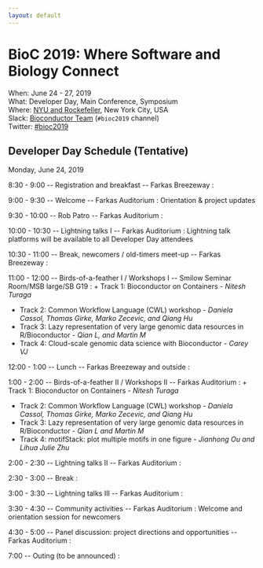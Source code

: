 ```yaml
---
layout: default
---
```

# BioC 2019: Where Software and Biology Connect

When: June 24 - 27, 2019<br />
What: Developer Day, Main Conference, Symposium<br />
Where: [NYU and Rockefeller][venue], New York City, USA<br />
Slack: [Bioconductor Team][] (`#bioc2019` channel)<br />
Twitter: [#bioc2019][tweet]<br />

[tweet]: https://twitter.com/hashtag/bioc2019?f=tweets
[venue]: ./travel-accommodations
[Bioconductor Team]: https://bioc-community.herokuapp.com/

## Developer Day Schedule (Tentative)

Monday, June 24, 2019

8:30 - 9:00 -- Registration and breakfast -- Farkas Breezeway
: 
 
9:00 - 9:30 -- Welcome -- Farkas Auditorium
: Orientation & project updates
 
9:30 - 10:00 -- Rob Patro -- Farkas Auditorium
:  
 
10:00 - 10:30 -- Lightning talks I -- Farkas Auditorium
: Lightning talk platforms will be available to all
  Developer Day attendees
 
10:30 - 11:00 -- Break, newcomers / old-timers meet-up -- Farkas Breezeway
:  
 
11:00 - 12:00 -- Birds-of-a-feather I / Workshops I -- Smilow Seminar Room/MSB large/SB G19
: + Track 1: Bioconductor on Containers - *Nitesh Turaga*
  + Track 2: Common Workflow Language (CWL) workshop - *Daniela Cassol, Thomas Girke, Marko Zecevic, and Qiang Hu*
  + Track 3: Lazy representation of very large genomic data resources in R/Bioconductor - *Qian L, and Martin M*
  + Track 4: Cloud-scale genomic data science with Bioconductor - *Carey VJ*
 
12:00 - 1:00 -- Lunch -- Farkas Breezeway and outside
:  
 
1:00 - 2:00 -- Birds-of-a-feather II / Workshops II  -- Farkas Auditorium
: + Track 1: Bioconductor on Containers - *Nitesh Turaga*
  + Track 2: Common Workflow Language (CWL) workshop - *Daniela Cassol, Thomas Girke, Marko Zecevic, and Qiang Hu*
  + Track 3: Lazy representation of very large genomic data resources in R/Bioconductor - *Qian L and Martin M*
  + Track 4: motifStack: plot multiple motifs in one figure - *Jianhong Ou and Lihua Julie Zhu*
 
 
2:00 - 2:30 -- Lightning talks II  -- Farkas Auditorium
:  
 
2:30 - 3:00 -- Break
:  
 
3:00 - 3:30 -- Lightning talks III  -- Farkas Auditorium
:  
 
3:30 - 4:30 -- Community activities -- Farkas Auditorium
: Welcome and orientation session for newcomers
 
4:30 - 5:00 -- Panel discussion: project directions and opportunities -- Farkas Auditorium
:  
 
7:00 -- Outing (to be announced)
:  
 